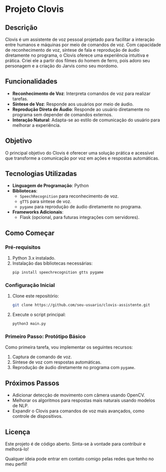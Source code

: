 # Projeto Clovis

## Descrição
Clovis é um assistente de voz pessoal projetado para facilitar a interação entre humanos e máquinas por meio de comandos de voz. Com capacidade de reconhecimento de voz, síntese de fala e reprodução de áudio diretamente no programa, o Clovis oferece uma experiência intuitiva e prática. Criei ele a partir dos filmes do homem de ferro, pois adoro seu personagem e a criação do Jarvis como seu mordomo.

## Funcionalidades
- **Reconhecimento de Voz**: Interpreta comandos de voz para realizar tarefas.
- **Síntese de Voz**: Responde aos usuários por meio de áudio.
- **Reprodução Direta de Áudio**: Responde ao usuário diretamente no programa sem depender de comandos externos.
- **Interação Natural**: Adapta-se ao estilo de comunicação do usuário para melhorar a experiência.

## Objetivo
O principal objetivo do Clovis é oferecer uma solução prática e acessível que transforme a comunicação por voz em ações e respostas automáticas.

## Tecnologias Utilizadas
- **Linguagem de Programação**: Python
- **Bibliotecas**:
  - `SpeechRecognition` para reconhecimento de voz.
  - `gTTS` para síntese de voz.
  - `pygame` para reprodução de áudio diretamente no programa.
- **Frameworks Adicionais**:
  - Flask (opcional, para futuras integrações com servidores).

## Como Começar
### Pré-requisitos
1. Python 3.x instalado.
2. Instalação das bibliotecas necessárias:
   ```bash
   pip install speechrecognition gtts pygame
   ```

### Configuração Inicial
1. Clone este repositório:
   ```bash
   git clone https://github.com/seu-usuario/clovis-assistente.git
   ```
2. Execute o script principal:
   ```bash
   python3 main.py
   ```

### Primeiro Passo: Protótipo Básico
Como primeira tarefa, vou implementar os seguintes recursos:
1. Captura de comando de voz.
2. Síntese de voz com respostas automáticas.
3. Reprodução de áudio diretamente no programa com `pygame`.

## Próximos Passos
- Adicionar detecção de movimento com câmera usando OpenCV.
- Melhorar os algoritmos para respostas mais naturais usando modelos de NLP.
- Expandir o Clovis para comandos de voz mais avançados, como controle de dispositivos.

## Licença
Este projeto é de código aberto. Sinta-se à vontade para contribuir e melhorá-lo!

Qualquer ideia pode entrar em contato comigo pelas redes que tenho no meu perfil!

